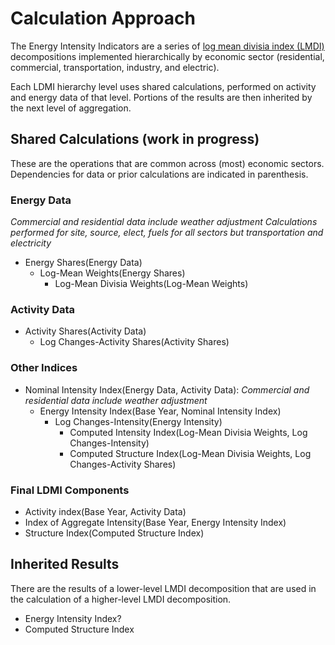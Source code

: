 # Calculation Approach
The Energy Intensity Indicators are a series of [log mean divisia index (LMDI)](https://doi.org/10.1016/j.enpol.2003.10.010) decompositions implemented hierarchically by economic sector (residential, commercial, transportation, industry, and electric).

Each LDMI hierarchy level uses shared calculations, performed on activity and energy data of that level. Portions of the results are then inherited by the next level of aggregation.

## Shared Calculations (work in progress)
These are the operations that are common across (most) economic sectors. Dependencies for data or prior calculations are indicated in parenthesis.

### Energy Data
*Commercial and residential data include weather adjustment*
*Calculations performed for site, source, elect, fuels for all sectors but transportation and electricity*
* Energy Shares(Energy Data)
    * Log-Mean Weights(Energy Shares)
        * Log-Mean Divisia Weights(Log-Mean Weights)

### Activity Data
* Activity Shares(Activity Data)
    * Log Changes-Activity Shares(Activity Shares)


### Other Indices
* Nominal Intensity Index(Energy Data, Activity Data):
*Commercial and residential data include weather adjustment*
    * Energy Intensity Index(Base Year, Nominal Intensity Index)
        * Log Changes-Intensity(Energy Intensity)
            * Computed Intensity Index(Log-Mean Divisia Weights, Log Changes-Intensity)
            * Computed Structure Index(Log-Mean Divisia Weights, Log Changes-Activity Shares)

### Final LDMI Components
* Activity index(Base Year, Activity Data)
* Index of Aggregate Intensity(Base Year, Energy Intensity Index)
* Structure Index(Computed Structure Index)

## Inherited Results
There are the results of a lower-level LMDI decomposition that are used in the calculation of a higher-level LMDI decomposition.
* Energy Intensity Index?
* Computed Structure Index
